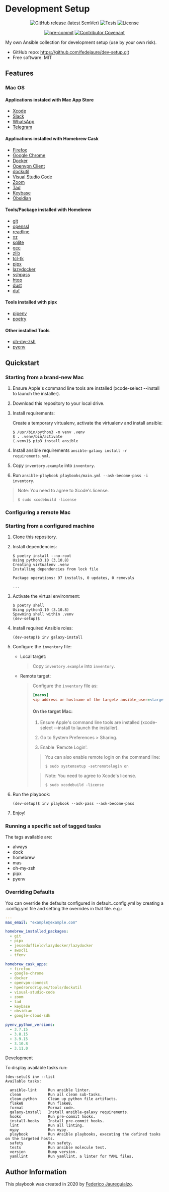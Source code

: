 # Development Setup

<div align="center">

[![GitHub release (latest SemVer)](https://img.shields.io/github/v/release/fedejaure/dev-setup?logo=github)](https://github.com/fedejaure/dev-setup/releases)
[![Tests](https://github.com/fedejaure/dev-setup/workflows/tests/badge.svg)](https://github.com/fedejaure/dev-setup/actions?workflow=tests)
[![License](https://img.shields.io/badge/license-MIT-brightgreen)](https://opensource.org/licenses/MIT)

[![pre-commit](https://img.shields.io/badge/pre--commit-enabled-brightgreen?logo=pre-commit&logoColor=white)](https://github.com/pre-commit/pre-commit)
[![Contributor Covenant](https://img.shields.io/badge/Contributor%20Covenant-2.0-4baaaa.svg)](https://www.contributor-covenant.org/version/2/0/code_of_conduct/)

</div>

My own Ansible collection for development setup (use by your own risk).

* GitHub repo: <https://github.com/fedejaure/dev-setup.git>
* Free software: MIT

## Features

### Mac OS

#### Applications instaled with Mac App Store

* [Xcode](https://apps.apple.com/us/app/id497799835)
* [Slack](https://apps.apple.com/us/app/id803453959)
* [WhatsApp](https://apps.apple.com/us/app/id1147396723)
* [Telegram](https://apps.apple.com/us/app/id747648890)

#### Applications installed with Homebrew Cask

* [Firefox](https://www.mozilla.org/en-US/firefox/new/)
* [Google Chrome](https://www.google.com/chrome/)
* [Docker](https://www.docker.com/)
* [Openvpn Client](https://openvpn.net/vpn-client/)
* [dockutil](https://github.com/kcrawford/dockutil)
* [Visual Studio Code](https://code.visualstudio.com/)
* [Zoom](https://zoom.us/)
* [Tad](https://www.tadviewer.com/)
* [Keybase](https://keybase.io/)
* [Obsidian](https://obsidian.md/)
  
#### Tools/Package installed with Homebrew

* [git](https://git-scm.com/)
* [openssl](https://www.openssl.org/)
* [readline](https://tiswww.case.edu/php/chet/readline/rltop.html)
* [xz](https://tukaani.org/xz/)
* [sqlite](https://sqlite.org/index.html)
* [gcc](https://gcc.gnu.org/)
* [zlib](https://www.zlib.net/)
* [tcl-tk](https://www.tcl.tk/)
* [pipx](https://pypa.github.io/pipx/)
* [lazydocker](https://github.com/jesseduffield/lazydocker)
* [sshpass](https://sourceforge.net/projects/sshpass/)
* [htop](https://htop.dev/)
* [dust](https://github.com/bootandy/dust)
* [duf](https://github.com/muesli/duf)

#### Tools installed with pipx

* [pipenv](https://pipenv.pypa.io/en/latest/)
* [poetry](https://python-poetry.org/)

#### Other installed Tools

* [oh-my-zsh](https://ohmyz.sh/)
* [pyenv](https://github.com/pyenv/pyenv)

## Quickstart

### Starting from a brand-new Mac

1. Ensure Apple's command line tools are installed (xcode-select --install to launch the installer).

2. Download this repository to your local drive.

3. Install requirements:

    Create a temporary virtualenv, activate the virtualenv and install ansible: 
    
    ```shell session
    $ /usr/bin/python3 -m venv .venv
    $ . .venv/bin/activate
    (.venv)$ pip3 install ansible
    ```

4. Install ansible requirements `ansible-galaxy install -r requirements.yml`.

5. Copy `inventory.example` into `inventory`.

6. Run `ansible-playbook playbooks/main.yml --ask-become-pass -i inventory`.

> Note: You need to agree to Xcode's license.
> 
> ```shell session
> $ sudo xcodebuild -license
> ```

### Configuring a remote Mac

### Starting from a configured machine

1. Clone this repository.

2. Install dependencies:

    ```shell session
    $ poetry install --no-root
    Using python3.10 (3.10.8)
    Creating virtualenv .venv
    Installing dependencies from lock file

    Package operations: 97 installs, 0 updates, 0 removals

    ...
    ```

3. Activate the virtual environment:

    ```shell session
    $ poetry shell
    Using python3.10 (3.10.8)
    Spawning shell within .venv
    (dev-setup)$
    ```

4. Install required Ansible roles:

    ```shell session
    (dev-setup)$ inv galaxy-install
    ```

5. Configure the `inventory` file:

    * Local target:
    
        >  Copy `inventory.example` into `inventory`.


    * Remote target:
    
        >    Configure the `inventory` file as:
        >
        >    ```ini
        >    [macos]
        >    <ip address or hostname of the target> ansible_user=<target user> ansible_python_interpreter=/usr/bin/python3
        >    ```
        >
        > #### On the target Mac:
        >    
        > 1. Ensure Apple's command line tools are installed (xcode-select --install to launch the installer).
        >
        > 2. Go to System Preferences > Sharing.
        >
        > 3. Enable 'Remote Login'.
        >
        >   > You can also enable remote login on the command line:
        >   > 
        >   > ```shell session
        >   > $ sudo systemsetup -setremotelogin on
        >   > ```
        >
        >   > Note: You need to agree to Xcode's license.
        >   > 
        >   > ```shell session
        >   > $ sudo xcodebuild -license
        >   > ```

6. Run the playbook:

    ```shell session
    (dev-setup)$ inv playbook --ask-pass --ask-become-pass
    ```

7. Enjoy!

### Running a specific set of tagged tasks

The tags available are:

* always
* dock
* homebrew
* mas
* oh-my-zsh
* pipx
* pyenv

### Overriding Defaults

You can override the defaults configured in default.<system-os>.config.yml by creating a <system-os>.config.yml file and setting the overrides in that file. e.g.:

```yaml
---
mas_email: "example@example.com"

homebrew_installed_packages:
  - git
  - pipx
  - jesseduffield/lazydocker/lazydocker
  - awscli
  - tfenv

homebrew_cask_apps:
  - firefox
  - google-chrome
  - docker
  - openvpn-connect
  - hpedrorodrigues/tools/dockutil
  - visual-studio-code
  - zoom
  - tad
  - keybase
  - obsidian
  - google-cloud-sdk

pyenv_python_versions:
  - 3.7.15
  - 3.8.15
  - 3.9.15
  - 3.10.8
  - 3.11.0
```

Development

To display available tasks run:

```shell session
(dev-setu)$ inv --list
Available tasks:

  ansible-lint     Run ansible linter.
  clean            Run all clean sub-tasks.
  clean-python     Clean up python file artifacts.
  flake8           Run flake8.
  format           Format code.
  galaxy-install   Install ansible-galaxy requirements.
  hooks            Run pre-commit hooks.
  install-hooks    Install pre-commit hooks.
  lint             Run all linting.
  mypy             Run mypy.
  playbook         Run Ansible playbooks, executing the defined tasks on the targeted hosts.
  safety           Run safety.
  tests            Run ansible molecule test.
  version          Bump version.
  yamllint         Run yamllint, a linter for YAML files.
```

## Author Information

This playbook was created in 2020 by [Federico Jaureguialzo][fedejaure].

[fedejaure]: https://github.com/fedejaure
